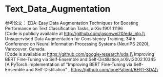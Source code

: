 # Text_Data_Augmentation
参考论文：
EDA: Easy Data Augmentation Techniques for Boosting Performance on Text Classification Tasks,	arXiv:1901.11196\
[Code is publicly available at http://github.com/jasonwei20/eda_nlp.]\
Unsupervised Data Augmentation for Consistency Training, 34th Conference on Neural Information Processing Systems (NeurIPS 2020), Vancouver, Canada.\
[Code is available at https://github.com/google-research/uda.]\
Improving BERT Fine-Tuning via Self-Ensemble and Self-Distillation,arXiv:2002.10345\
[A PyTorch implementation of "Improving BERT Fine-Tuning via Self-Ensemble and Self-Distillation" , https://github.com/lonePatient/BERT-SDA]\

